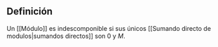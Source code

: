 
## Definición

Un [[Módulo]] es indescomponible si sus únicos [[Sumando directo de modulos|sumandos directos]] son $0$ y $M$.